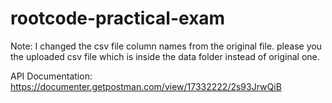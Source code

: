 # rootcode-practical-exam

Note: I changed the csv file column names from the original file. please you the uploaded csv file which is inside the data folder instead of original one.

API Documentation: https://documenter.getpostman.com/view/17332222/2s93JrwQiB
